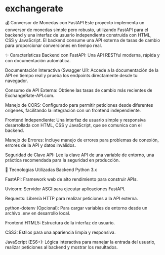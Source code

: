 # exchangerate
💰 Conversor de Monedas con FastAPI
Este proyecto implementa un conversor de monedas simple pero robusto, utilizando FastAPI para el backend y una interfaz de usuario independiente construida con HTML, CSS y JavaScript. El backend consume una API externa de tasas de cambio para proporcionar conversiones en tiempo real.

✨ Características
Backend con FastAPI: Una API RESTful moderna, rápida y con documentación automática.

Documentación Interactiva (Swagger UI): Accede a la documentación de la API en tiempo real y prueba los endpoints directamente desde tu navegador.

Consumo de API Externa: Obtiene las tasas de cambio más recientes de ExchangeRate-API.com.

Manejo de CORS: Configurado para permitir peticiones desde diferentes orígenes, facilitando la integración con un frontend independiente.

Frontend Independiente: Una interfaz de usuario simple y responsiva desarrollada con HTML, CSS y JavaScript, que se comunica con el backend.

Manejo de Errores: Incluye manejo de errores para problemas de conexión, errores de la API y datos inválidos.

Seguridad de Clave API: Lee la clave API de una variable de entorno, una práctica recomendada para la seguridad en producción.

🚀 Tecnologías Utilizadas
Backend
Python 3.x

FastAPI: Framework web de alto rendimiento para construir APIs.

Uvicorn: Servidor ASGI para ejecutar aplicaciones FastAPI.

Requests: Librería HTTP para realizar peticiones a la API externa.

python-dotenv (Opcional): Para cargar variables de entorno desde un archivo .env en desarrollo local.

Frontend
HTML5: Estructura de la interfaz de usuario.

CSS3: Estilos para una apariencia limpia y responsiva.

JavaScript (ES6+): Lógica interactiva para manejar la entrada del usuario, realizar peticiones al backend y mostrar los resultados.
